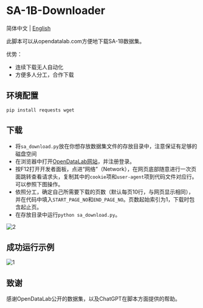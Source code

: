 # SA-1B-Downloader
简体中文 | [English](./README_EN.md)

此脚本可以从opendatalab.com方便地下载SA-1B数据集。

优势：
- 连续下载无人自动化
- 方便多人分工，合作下载

## 环境配置
`pip install requests wget`

## 下载
- 将`sa_download.py`放在你想存放数据集文件的存放目录中，注意保证有足够的磁盘空间
- 在浏览器中打开[OpenDataLab网站](https://opendatalab.com/SA-1B/download)，并注册登录。
- 按F12打开开发者面板，点进“网络”（Network），在网页底部随意进行一次页面跳转查看请求头，复制其中的`cookie`项和`user-agent`项到代码文件对应行。可以参照下图操作。
- 依照分工，确定自己所需要下载的页数（默认每页10行，与网页显示相同），并在代码中填入`START_PAGE_NO`和`END_PAGE_NO`。页数起始索引为1，下载时包含起止页。
- 在存放目录中运行`python sa_download.py`。

![2](https://user-images.githubusercontent.com/34768678/234220708-cadba2f4-bcbd-4bf9-a3f0-5dc7ee2208fe.png)


## 成功运行示例

![1](https://user-images.githubusercontent.com/34768678/234219130-d68ef830-ee07-4a3d-8a5a-909a30efd0d3.png)

## 致谢

感谢OpenDataLab公开的数据集，以及ChatGPT在脚本方面提供的帮助。

